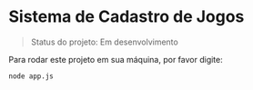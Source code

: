# Sistema de Cadastro de Jogos

> Status do projeto: Em desenvolvimento

Para rodar este projeto em sua máquina, por favor digite:
```
node app.js
```
